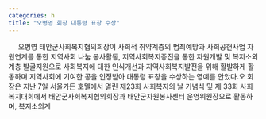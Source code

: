 ```yaml
---
categories: h
title: "오병영 회장 대통령 표창 수상"
---
```

&nbsp;&nbsp;&nbsp;&nbsp; 오병영 태안군사회복지협의회장이 사회적 취약계층의 범죄예방과 사회공헌사업 자원연계를 통한 지역사회 나눔 봉사활동, 지역사회복지증진을 통한 자원개발 및 복지소외계층 발굴지원으로 사회복지에 대한 인식개선과 지역사회복지발전을 위해 활발하게 활동하며 지역사회에 기여한 공을 인정받아 대통령 표창을 수상하는 영예를 안았다.오 회장은 지난 7일 서울가든 호텔에서 열린 제23회 사회복지의 날 기념식 및 제 33회 사회복지대회에서 태안군사회복지협의회장과 태안군자원봉사센터 운영위원장으로 활동하며, 복지소외계